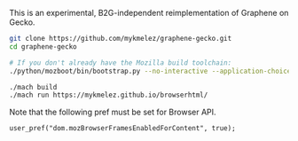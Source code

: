 This is an experimental, B2G-independent reimplementation of Graphene on Gecko.

```bash
git clone https://github.com/mykmelez/graphene-gecko.git
cd graphene-gecko

# If you don't already have the Mozilla build toolchain:
./python/mozboot/bin/bootstrap.py --no-interactive --application-choice=browser

./mach build
./mach run https://mykmelez.github.io/browserhtml/
```

Note that the following pref must be set for Browser API.

```
user_pref("dom.mozBrowserFramesEnabledForContent", true);
```

